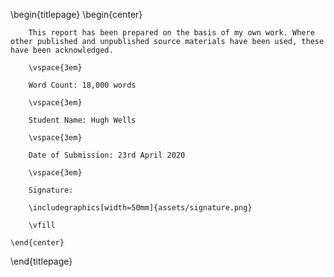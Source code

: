 \begin{titlepage}
    \begin{center}

        This report has been prepared on the basis of my own work. Where other published and unpublished source materials have been used, these have been acknowledged.

        \vspace{3em}

        Word Count: 18,000 words

        \vspace{3em}

        Student Name: Hugh Wells

        \vspace{3em}

        Date of Submission: 23rd April 2020

        \vspace{3em}

        Signature: 
        
        \includegraphics[width=50mm]{assets/signature.png}

        \vfill

    \end{center}
\end{titlepage}